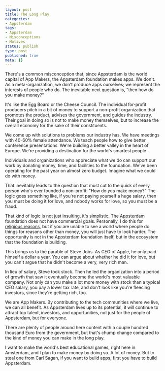 ```yaml
---
layout: post
title: The Long Play
categories:
- Appsterdam
tags:
- Appsterdam
- Misconceptions
- Motives
status: publish
type: post
published: true
meta: {}
---
```

There's a common misconception that, since Appsterdam is the world capital of App Makers, the Appsterdam foundation makes apps. We don't. As a meta-organization, we don't produce apps ourselves; we represent the interests of people who do. The inevitable next question is, "then how do you make money?"

It's like the Egg Board or the Cheese Council. The individual for-profit producers pitch in a bit of money to support a non-profit organization that promotes the product, advises the government, and guides the industry. Their goal in doing so is not to make money themselves, but to increase the overall economy for the sake of their constituents.

We come up with solutions to problems our industry has. We have meetings with 40-60% female attendance. We teach people how to give better conference presentations. We're building a better valley in the heart of Europe. We're providing a destination for the world's smartest people. 

Individuals and organizations who appreciate what we do can support our work by donating money, time, and facilities to the foundation. We've been operating for the past year on almost zero budget. Imagine what we could do with money.

That inevitably leads to the question that must cut to the quick of every person who's ever founded a non-profit: "How do <em>you</em> make money?" The logic goes something like, if you're not paying yourself a huge salary, then you must be doing it for love, and nobody works for love, so you must be a fraud.

That kind of logic is not just insulting, it's simplistic. The Appsterdam foundation does not have commercial goals. Personally, I do this for <a href="http://mur.mu.rs/?p=485">religious reasons</a>, but if you are unable to see a world where people do things for reasons other than money, you will just have to look harder. The opportunity is not in the Appsterdam foundation itself, but in the ecosystem that the foundation is building.

This brings us to the parable of Steve Jobs. As CEO of Apple, he only paid himself a dollar a year. You can argue about whether he did it for love, but you can't argue that he didn't become a very, very rich man. 

In lieu of salary, Steve took stock. Then he led the organization into a period of growth that saw it eventually become the world's most valuable company. Not only can you make a lot more money with stock than a typical CEO salary, you pay a lower tax rate, and don't look like you're fleecing investors, since they're getting rich, too.

We are App Makers. By contributing to the tech communities where we live, we can all benefit. As Appsterdam lives up to its potential, it will continue to attract top talent, investors, and opportunities, not just for the people of Appsterdam, but for everyone. 

There are plenty of people around here content with a couple hundred thousand Euro from the government, but that's chump change compared to the kind of money you can make in the long play. 

I want to make the world's best educational games, right here in Amsterdam, and I plan to make money by doing so. A lot of money. But to steal one from Carl Sagan, if you want to build apps, first you have to build Appsterdam.
